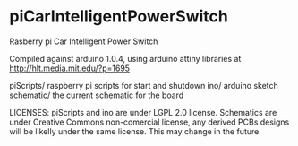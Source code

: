 piCarIntelligentPowerSwitch
===========================

Rasberry pi  Car Intelligent Power Switch

Compiled against arduino 1.0.4, using arduino attiny libraries at http://hlt.media.mit.edu/?p=1695

piScripts/ raspberry pi scripts for start and shutdown
ino/ arduino sketch
schematic/ the current schematic for the board 


LICENSES:
piScripts and ino are under LGPL 2.0 license.
Schematics are under Creative Commons non-comercial license, any derived PCBs designs will be likelly under the same license. This may change in the future.
